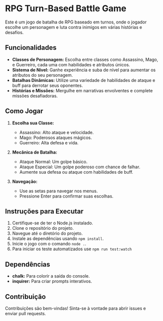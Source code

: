 # RPG Turn-Based Battle Game

Este é um jogo de batalha de RPG baseado em turnos, onde o jogador escolhe um personagem e luta contra inimigos em várias histórias e desafios.

## Funcionalidades

- **Classes de Personagem:** Escolha entre classes como Assassino, Mago, e Guerreiro, cada uma com habilidades e atributos únicos.
- **Sistema de Nível:** Ganhe experiência e suba de nível para aumentar os atributos do seu personagem.
- **Batalhas Dinâmicas:** Utilize uma variedade de habilidades de ataque e buff para derrotar seus oponentes.
- **Histórias e Missões:** Mergulhe em narrativas envolventes e complete missões desafiadoras.

## Como Jogar

1. **Escolha sua Classe:**

   - Assassino: Alto ataque e velocidade.
   - Mago: Poderosos ataques mágicos.
   - Guerreiro: Alta defesa e vida.

2. **Mecânica de Batalha:**

   - Ataque Normal: Um golpe básico.
   - Ataque Especial: Um golpe poderoso com chance de falhar.
   - Aumente sua defesa ou ataque com habilidades de buff.

3. **Navegação:**
   - Use as setas para navegar nos menus.
   - Pressione Enter para confirmar suas escolhas.

## Instruções para Executar

1. Certifique-se de ter o Node.js instalado.
2. Clone o repositório do projeto.
3. Navegue até o diretório do projeto.
4. Instale as dependências usando `npm install`.
5. Inicie o jogo com o comando `node .`.
6. Para iniciar os teste automatizados use `npm run test:watch`

## Dependências

- **chalk:** Para colorir a saída do console.
- **inquirer:** Para criar prompts interativos.

## Contribuição

Contribuições são bem-vindas! Sinta-se à vontade para abrir issues e enviar pull requests.
